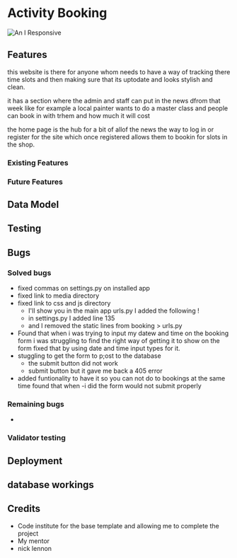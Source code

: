 # Activity Booking
![An I Responsive](vscode-remote://wierdlygood-activitytim-zduaejt0chm.ws-eu74.gitpod.io/workspace/activity-time/media/Screenshot%202022-11-07%20055625.jpg)
## Features
this website is there for anyone whom needs to have a way of tracking there time slots and then making sure that its uptodate and looks stylish and clean.

it has a section where the admin and staff can put in the news dfrom that week like for example a local painter wants to do a master class and people can book in with trhem and how much it will cost 


the home page is the hub for a bit of allof the news the way to log in or register for the site which once registered allows them to bookin for slots in the shop.


### Existing Features



### Future Features


## Data Model


## Testing


## Bugs


### Solved bugs
- fixed commas on settings.py on installed app 
- fixed link to media directory 
- fixed link to css and js directory
    - I'll show you in the main app urls.py I added the following !
    - in settings.py I added line 135
    - and I removed the static lines from booking > urls.py 
- Found that when i was trying to input my datew and time on the booking form i was struggling to find the right way of getting it to show on the form fixed that by using date and time input types for it.
- stuggling to get the form to p;ost to the database
    - the submit button did not work
    - submit button but it gave me back a 405 error
- added funtionality to have it so you can not do to bookings at the same time found that when -i did the form would not submit properly



### Remaining bugs
- 

### Validator testing


## Deployment

## database workings

## Credits
- Code institute for the base template and allowing me to complete the project
- My mentor 
- nick lennon 
